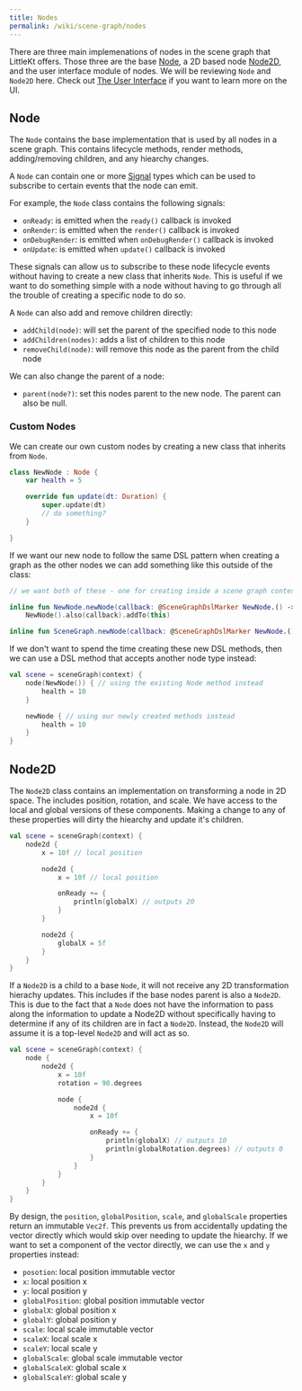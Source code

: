 ```yaml
---
title: Nodes
permalink: /wiki/scene-graph/nodes
---
```


There are three main implemenations of nodes in the scene graph that LittleKt offers. Those three are the base [Node](https://github.com/littlektframework/littlekt/blob/master/core/src/commonMain/kotlin/com/lehaine/littlekt/graph/node/Node.kt), a 2D based node [Node2D](https://github.com/littlektframework/littlekt/blob/master/core/src/commonMain/kotlin/com/lehaine/littlekt/graph/node/node2d/Node2D.kt), and the user interface module of nodes. We will be reviewing `Node` and `Node2D` here. Check out [The User Interface](/wiki/ui/the-user-interface) if you want to learn more on the UI.

## Node

The `Node` contains the base implementation that is used by all nodes in a scene graph. This contains lifecycle methods, render methods, adding/removing children, and any hiearchy changes.

A `Node` can contain one or more [Signal](https://github.com/littlektframework/littlekt/blob/master/core/src/commonMain/kotlin/com/lehaine/littlekt/util/signals.kt) types which can be used to subscribe to certain events that the node can emit.

For example, the `Node` class contains the following signals:

-   `onReady`: is emitted when the `ready()` callback is invoked
-   `onRender`: is emitted when the `render()` callback is invoked
-   `onDebugRender`: is emitted when `onDebugRender()` callback is invoked
-   `onUpdate`: is emitted when `update()` callback is invoked

These signals can allow us to subscribe to these node lifecycle events without having to create a new class that inherits `Node`. This is useful if we want to do something simple with a node without having to go through all the trouble of creating a specific node to do so.

A `Node` can also add and remove children directly:

-   `addChild(node)`: will set the parent of the specified node to this node
-   `addChildren(nodes)`: adds a list of children to this node
-   `removeChild(node)`: will remove this node as the parent from the child node

We can also change the parent of a node:

-   `parent(node?)`: set this nodes parent to the new node. The parent can also be null.

### Custom Nodes

We can create our own custom nodes by creating a new class that inherits from `Node`.

```kotlin
class NewNode : Node {
    var health = 5

    override fun update(dt: Duration) {
        super.update(dt)
        // do something?
    }

}
```

If we want our new node to follow the same DSL pattern when creating a graph as the other nodes we can add something like this outside of the class:

```kotlin
// we want both of these - one for creating inside a scene graph context and the other inside a node context

inline fun NewNode.newNode(callback: @SceneGraphDslMarker NewNode.() -> Unit = {}) =
    NewNode().also(callback).addTo(this)

inline fun SceneGraph.newNode(callback: @SceneGraphDslMarker NewNode.() -> Unit = {}) = root.newNode(callback)
```

If we don't want to spend the time creating these new DSL methods, then we can use a DSL method that accepts another node type instead:

```kotlin
val scene = sceneGraph(context) {
    node(NewNode()) { // using the existing Node method instead
        health = 10
    }

    newNode { // using our newly created methods instead
        health = 10
    }
}
```

## Node2D

The `Node2D` class contains an implementation on transforming a node in 2D space. The includes position, rotation, and scale. We have access to the local and global versions of these components. Making a change to any of these properties will dirty the hiearchy and update it's children.

```kotlin
val scene = sceneGraph(context) {
    node2d {
        x = 10f // local position

        node2d {
            x = 10f // local position

            onReady += {
                println(globalX) // outputs 20
            }
        }

        node2d {
            globalX = 5f
        }
    }
}
```

If a `Node2D` is a child to a base `Node`, it will not receive any 2D transformation hierachy updates. This includes if the base nodes parent is also a `Node2D`. This is due to the fact that a `Node` does not have the information to pass along the information to update a Node2D without specifically having to determine if any of its children are in fact a `Node2D`. Instead, the `Node2D` will assume it is a top-level `Node2D` and will act as so.

```kotlin
val scene = sceneGraph(context) {
    node {
        node2d {
            x = 10f
            rotation = 90.degrees

            node {
                node2d {
                    x = 10f

                    onReady += {
                        println(globalX) // outputs 10
                        println(globalRotation.degrees) // outputs 0
                    }
                }
            }
        }
    }
}
```

By design, the `position`, `globalPosition`, `scale`, and `globalScale` properties return an immutable `Vec2f`. This prevents us from accidentally updating the vector directly which would skip over needing to update the hiearchy. If we want to set a component of the vector directly, we can use the `x` and `y` properties instead:

-   `posotion`: local position immutable vector
-   `x`: local position x
-   `y`: local position y
-   `globalPosition`: global position immutable vector
-   `globalX`: global position x
-   `globalY`: global position y
-   `scale`: local scale immutable vector
-   `scaleX`: local scale x
-   `scaleY`: local scale y
-   `globalScale`: global scale immutable vector
-   `globalScaleX`: global scale x
-   `globalScaleY`: global scale y
